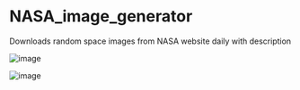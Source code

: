 # NASA_image_generator
Downloads random space images from NASA website daily with description



![image](https://github.com/cmorris2945/NASA_image_generator/assets/30676606/ef797ddc-19c0-4a26-9ac0-035bfb384c9a)


![image](https://github.com/cmorris2945/NASA_image_generator/assets/30676606/dc16b2b2-59ca-498f-93f6-40044f6f6a03)

